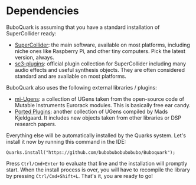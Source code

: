 # Dependencies

BuboQuark is assuming that you have a standard installation of SuperCollider ready:

- [SuperCollider](https://supercollider.github.io/): the main software,
available on most platforms, including niche ones like Raspberry Pi, and other
tiny computers. Pick the latest version, always.
- [sc3-plugins](https://github.com/supercollider/sc3-plugins): official plugin
collection for SuperCollider including many audio effects and useful synthesis objects. They are often considered standard and are available on most platforms.

BuboQuark also uses the following external libraries / plugins:

- [mi-Ugens](https://github.com/v7b1/mi-UGens): a collection of UGens taken from
  the open-source code of Mutable Instruments Eurorack modules. This is
basically free ear candy.
- [Ported Plugins](https://github.com/madskjeldgaard/portedplugins): another
collection of UGens compiled by Mads Kjeldgaard. It includes new objects taken
from other libraries or DSP research papers.

Everything else will be automatically installed by the Quarks system. Let's
install it now by running this command in the IDE:

```supercollider
Quarks.install("https://github.com/bubobubobubobubo/Buboquark");
```

Press `Ctrl/Cmd+Enter` to evaluate that line and the installation will promptly
start. When the install process is over, you will have to recompile the library by
pressing `Ctrl/Cmd+Shift+L`. That's it, you are ready to go!
